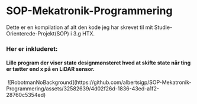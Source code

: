 # SOP-Mekatronik-Programmering
Dette er en kompilation af alt den kode jeg har skrevet til mit Studie-Orienterede-Projekt(SOP) i 3.g HTX.

### Her er inkluderet:
#### Lille program der viser state designmønsteret hved at skifte state når ting er tætter end x på en LiDAR sensor.

<img align="middle">
![RobotmanNoBackground](https://github.com/albertsigp/SOP-Mekatronik-Programmering/assets/32582639/4d02f26d-1836-43ed-a1f2-28760c5354ed)
